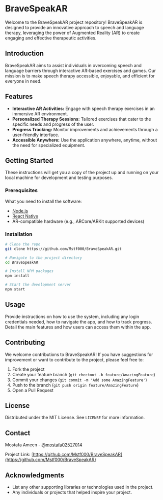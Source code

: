 # BraveSpeakAR

Welcome to the BraveSpeakAR project repository! BraveSpeakAR is designed to provide an innovative approach to speech and language therapy, leveraging the power of Augmented Reality (AR) to create engaging and effective therapeutic activities.

## Introduction

BraveSpeakAR aims to assist individuals in overcoming speech and language barriers through interactive AR-based exercises and games. Our mission is to make speech therapy accessible, enjoyable, and efficient for everyone in need.

## Features

- **Interactive AR Activities:** Engage with speech therapy exercises in an immersive AR environment.
- **Personalized Therapy Sessions:** Tailored exercises that cater to the specific needs and progress of the user.
- **Progress Tracking:** Monitor improvements and achievements through a user-friendly interface.
- **Accessible Anywhere:** Use the application anywhere, anytime, without the need for specialized equipment.

## Getting Started

These instructions will get you a copy of the project up and running on your local machine for development and testing purposes.

### Prerequisites

What you need to install the software:

- [Node.js](https://nodejs.org/)
- [React Native](https://reactnative.dev/)
- AR-compatible hardware (e.g., ARCore/ARKit supported devices)

### Installation

```sh
# Clone the repo
git clone https://github.com/Mstf000/BraveSpeakAR.git

# Navigate to the project directory
cd BraveSpeakAR

# Install NPM packages
npm install

# Start the development server
npm start
```
## Usage

Provide instructions on how to use the system, including any login credentials needed, how to navigate the app, and how to track progress. Detail the main features and how users can access them within the app.

## Contributing

We welcome contributions to BraveSpeakAR! If you have suggestions for improvement or want to contribute to the project, please feel free to:

1. Fork the project
2. Create your feature branch (`git checkout -b feature/AmazingFeature`)
3. Commit your changes (`git commit -m 'Add some AmazingFeature'`)
4. Push to the branch (`git push origin feature/AmazingFeature`)
5. Open a Pull Request

## License

Distributed under the MIT License. See `LICENSE` for more information.

## Contact

Mostafa Ameen - [@mostafa02527014](https://twitter.com/mostafa02527014)

Project Link: [https://github.com/Mstf000/BraveSpeakAR](https://github.com/Mstf000/BraveSpeakAR)

## Acknowledgments

- List any other supporting libraries or technologies used in the project.
- Any individuals or projects that helped inspire your project.

